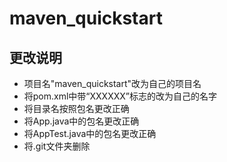# maven_quickstart


## 更改说明
- 项目名"maven_quickstart"改为自己的项目名
- 将pom.xml中带“XXXXXX”标志的改为自己的名字
- 将目录名按照包名更改正确
- 将App.java中的包名更改正确
- 将AppTest.java中的包名更改正确
- 将.git文件夹删除